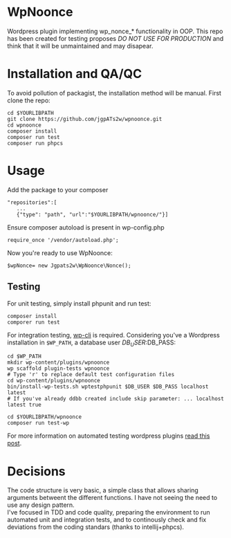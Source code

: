 # WpNoonce
Wordpress plugin implementing wp_nonce_* functionality in OOP.
This repo has been created for testing proposes *DO NOT USE FOR PRODUCTION* and think that it will be unmaintained and may disapear.

 # Installation and QA/QC
 To avoid pollution of packagist, the installation method will be manual.
 First clone the repo:
 ```
cd $YOURLIBPATH
git clone https://github.com/jgpATs2w/wpnoonce.git
cd wpnoonce
composer install
composer run test
composer run phpcs
```

# Usage

Add the package to your composer
 ```composer
"repositories":[
    ...
    {"type": "path", "url":"$YOURLIBPATH/wpnoonce/"}]
```
Ensure composer autoload is present in wp-config.php
 ```
require_once '/vendor/autoload.php';
```
Now you're ready to use WpNoonce:
```
$wpNonce= new Jgpats2w\WpNoonce\Nonce();
```

## Testing

For unit testing, simply install phpunit and run test:
```
composer install
comporer run test
```

For integration testing, [wp-cli](http://wp-cli.org/) is required. Considering you've a Wordpress installation
in `$WP_PATH`, a database user $DB_USER:$DB_PASS:
```
cd $WP_PATH
mkdir wp-content/plugins/wpnoonce
wp scaffold plugin-tests wpnoonce
# Type 'r' to replace default test configuration files
cd wp-content/plugins/wpnoonce
bin/install-wp-tests.sh wptestphpunit $DB_USER $DB_PASS localhost latest
# If you've already ddbb created include skip parameter: ... localhost latest true
 
cd $YOURLIBPATH/wpnoonce
composer run test-wp
```

For more information on automated testing wordpress plugins 
[read this post](https://www.smashingmagazine.com/2017/12/automated-testing-wordpress-plugins-phpunit/).

#  Decisions
The code structure is very basic, a simple class that allows sharing arguments betweent the different functions. I have not seeing the need to use any design
pattern.  
I've focused in TDD and code quality, preparing the environment to run automated unit and integration tests, and to continously check and fix deviations from
the coding standars (thanks to intellij+phpcs).
